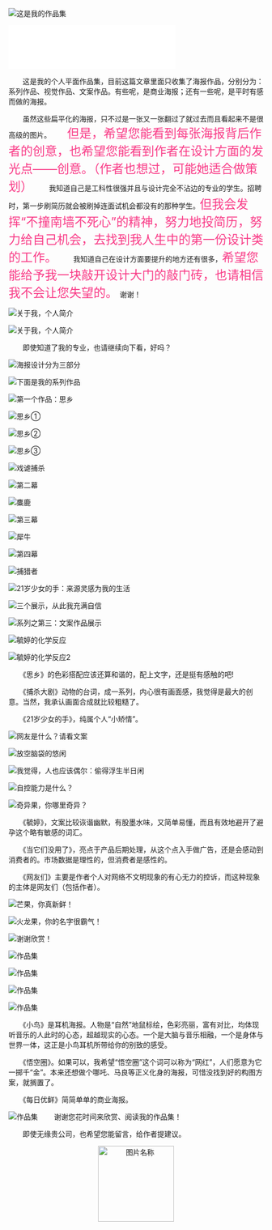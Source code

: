 ![这是我的作品集](/img/1.jpg)

<iframe frameborder="no" border="0" marginwidth="0" marginheight="0" width=330 height=86 src="//music.163.com/outchain/player?type=2&id=5276811&auto=1&height=66"></iframe>

　　这是我的个人平面作品集，目前这篇文章里面只收集了海报作品，分别分为：系列作品、视觉作品、文案作品。有些呢，是商业海报；还有一些呢，是平时有感而做的海报。

　　虽然这些扁平化的海报，只不过是一张又一张翻过了就过去而且看起来不是很高级的图片。
　　<font color=#F93A86 size=5>但是，希望您能看到每张海报背后作者的创意，也希望您能看到作者在设计方面的发光点——创意。（作者也想过，可能她适合做策划）</font>
　　我知道自己是工科性很强并且与设计完全不沾边的专业的学生。招聘时，第一步刷简历就会被刷掉连面试机会都没有的那种学生。<font color=#F93A86 size=5>但我会发挥“不撞南墙不死心”的精神，努力地投简历，努力给自己机会，去找到我人生中的第一份设计类的工作。</font>
　　我知道自己在设计方面要提升的地方还有很多，<font color=#F93A86 size=5>希望您能给予我一块敲开设计大门的敲门砖，也请相信我不会让您失望的。</font>
谢谢！

![关于我，个人简介](/img/2.jpg)

![关于我，个人简介](/img/3.jpg)

　　即使知道了我的专业，也请继续向下看，好吗？

![海报设计分为三部分](/img/4.jpg)

![下面是我的系列作品](/img/5.jpg)

![第一个作品：思乡](/img/6.jpg)

![思乡①](/img/7.jpg)

![思乡②](/img/8.jpg)

![思乡③](/img/9.jpg)

![戏谑捕杀](/img/10.jpg)


![第二幕](/img/12.jpg)

![麋鹿](/img/13.jpg)

![第三幕](/img/14.jpg)

![犀牛](/img/15.jpg)

![第四幕](/img/16.jpg)

![捕猎者](/img/17.jpg)

![21岁少女的手：来源灵感为我的生活](/img/18.jpg)

![三个展示，从此我充满自信](/img/19.jpg)

![系列之第三：文案作品展示](/img/20.jpg)

![毓婷的化学反应](/img/21.jpg)

![毓婷的化学反应2](/img/22.jpg)

　　《思乡》的色彩搭配应该还算和谐的，配上文字，还是挺有感触的吧!


　　《捕杀大剧》动物的台词，成一系列，内心很有画面感，我觉得是最大的创意。当然，我承认画面合成就比较粗糙了。

　　《21岁少女的手》，纯属个人“小矫情”。

![网友是什么？请看文案](/img/23.jpg)

![放空脑袋的悠闲](/img/24.jpg)

![我觉得，人也应该偶尔：偷得浮生半日闲](/img/25.jpg)

![自控能力是什么？](/img/26.jpg)


![奇异果，你哪里奇异？](/img/27.jpg)

　　《毓婷》，文案比较诙谐幽默，有股墨水味，又简单易懂，而且有效地避开了避孕这个略有敏感的词汇。


　　《当它们没用了》，亮点于产品后期处理，从这个点入手做广告，还是会感动到消费者的。市场数据是理性的，但消费者是感性的。

　　《网友们》主要是作者个人对网络不文明现象的有心无力的控诉，而这种现象的主体是网友们（包括作者）。

![芒果，你真新鲜！](/img/28.jpg)

![火龙果，你的名字很霸气！](/img/29.jpg)

![谢谢欣赏！](/img/30.jpg)

![作品集](/img/31.jpg)

![作品集](/img/32.jpg)

![作品集](/img/33.jpg)

![作品集](/img/34.jpg)

　　《小鸟》是耳机海报。人物是“自然”地鼠标绘，色彩亮丽，富有对比，均体现听音乐的人此时的心态，超越现实的心态。一个是大脑与音乐相融，一个是身体与世界一体，这正是小鸟耳机所带给你的别致的感受。

　　《悟空圈》。如果可以，我希望“悟空圈”这个词可以称为“网红”，人们愿意为它一掷千“金”。本来还想做个哪吒、马良等正义化身的海报，可惜没找到好的构图方案，就搁置了。

　　《每日优鲜》简简单单的商业海报。

![作品集](/img/35.jpg)
　　谢谢您花时间来欣赏、阅读我的作品集！

　　即使无缘贵公司，也希望您能留言，给作者提建议。

 <div  align="center"><img src="/img/36.gif" width = "150" height = "150" alt="图片名称" align=center /></div>
